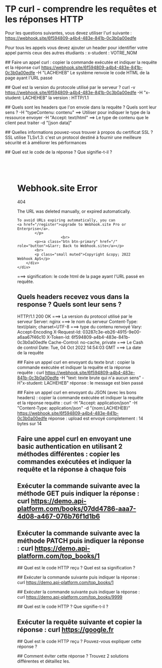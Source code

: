# TP curl - comprendre les requêtes et les réponses HTTP

Pour les questions suivantes, vous devez utiliser l'url suivante : https://webhook.site/6f594809-a4b4-483e-841b-0c3b0a00edfe

Pour tous les appels vous devez ajouter un header pour identifier votre appel parmis ceux des autres étudiants : x-student : VOTRE_NOM

## Faire un appel curl : copier la commande exécutée et indiquer la requête et la réponse
curl https://webhook.site/6f594809-a4b4-483e-841b-0c3b0a00edfe -H "LACHEHEB"
Le système renvoie le code HTML de la page ayant l'URL passé

## Quel est la version du protocole utilisé par le serveur ?
curl -v https://webhook.site/6f594809-a4b4-483e-841b-0c3b0a00edfe -H "x-student: LACHEHEB"
la version : HTTP/1.1

## Quels sont les headers que l'on envoie dans la requête ? Quels sont leur sens ?
-H "typeContenu: contenu" ==> Utiliser pour indiquer le type de la ressource envoyer
-H "Accept: text/html" ==> Le type de contenu que le client peut traiter
-d "[json data]"

## Quelles informations pouvez-vous trouver à propos du certificat SSL ?
SSL utilise TLSv1.3: c'est un protocol destiné à fournir une meilleure sécurité et à améliorer les pérformances


## Quel est le code de la réponse ? Que signifie-t-il ?
<!DOCTYPE html>
<html>
<head>
    <title>Error:  - Webhook.site</title>
    <link href="/assets/css/libs/bootstrap.min.css" rel="stylesheet" crossorigin="anonymous">
    <link href="/css/app.css" rel="stylesheet">
</head>
<body>
<div class="container" style="padding: 40px">
    <div class="row">
        <div class="col-sm-4 col-sm-offset-4 text-center">
            <h1>Webhook.site Error</h1>
            <p class="lead">404 </p>
                        <p class="small">
                    The URL was deleted manually, or expired automatically.

    To avoid URLs expiring automatically, you can
    <a href="/register">upgrade to Webhook.site Pro or Enterprise</a>.
            </p>
                        <br>
            <p><a class="btn btn-primary" href="/" role="button">&larr; Back to Webhook.site</a></p>
            <br>
            <p class="small muted">Copyright &copy; 2022 Webhook ApS</p>
        </div>
    </div>
</div>
</body>
</html>
===> signification: le code html de la page ayant l'URL passé en requête.

## Quels headers recevez vous dans la response ? Quels sont leur sens ?
HTTP/1.1 200 OK ===> La version du protocol utilisé par le serveur
Server: nginx ===> le nom du serveur
Content-Type: text/plain; charset=UTF-8 ===> type du contenu renvoyé
Vary: Accept-Encoding
X-Request-Id: 03287c3e-eb26-4915-9e00-a6aa67f46c10
X-Token-Id: 6f594809-a4b4-483e-841b-0c3b0a00edfe
Cache-Control: no-cache, private ===> Le Cash de control
Date: Tue, 04 Oct 2022 14:54:03 GMT ===> La date de la requête

## Faire un appel curl en envoyant du texte brut : copier la commande exécutée et indiquer la requête et la réponse
requête : curl https://webhook.site/6f594809-a4b4-483e-841b-0c3b0a00edfe -H "text: texte brute qui n'a aucun sens" -H"x-student: LACHEHEB"
réponse : le message est bien passé

## Faire un appel curl en envoyant du JSON (avec les bons headers) : copier la commande exécutée et indiquer la requête et la réponse
requête : curl -H "Accept: application/json" -H "Content-Type: application/json" -d "{nom:LACHEHEB}" https://webhook.site/6f594809-a4b4-483e-841b-0c3b0a00edfe
réponse : upload est envoyé completement : 14 bytes sur 14

## Faire une appel curl en envoyant une basic authentication en utilisant 2 méthodes différentes : copier les commandes exécutées et indiquer la requête et la réponse à chaque fois 


## Exécuter la commande suivante avec la méthode GET puis indiquer la réponse : curl https://demo.api-platform.com/books/07dd4786-aaa7-4d08-a467-076b76f1d1b6 


## Exécuter la commande suivante avec la méthode PATCH  puis indiquer la réponse : curl https://demo.api-platform.com/top_books/1


## Quel est le code HTTP reçu ? Quel est sa signification ?


## Exécuter la commande suivante puis indiquer la réponse : curl https://demo.api-platform.com/top_books/1


## Exécuter la commande suivante puis indiquer la réponse : curl https://demo.api-platform.com/top_books/9999


## Quel est le code HTTP ? Que signifie-t-il ?


## Exécuter la requête suivante et copier la réponse : curl https://google.fr


## Quel est le code HTTP reçu ? Pouvez-vous expliquer cette réponse ?


## Comment éviter cette réponse ? Trouvez 2 solutions différentes et détaillez les.
